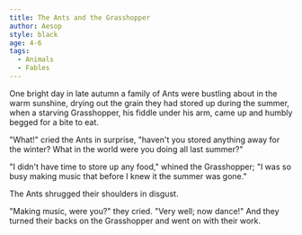 ```yaml
---
title: The Ants and the Grasshopper
author: Aesop
style: black
age: 4-6
tags:
  - Animals
  - Fables
---
```


One bright day in late autumn a family of Ants were bustling about in the warm sunshine, drying out the grain they had stored up during the summer, when a starving Grasshopper, his fiddle under his arm, came up and humbly begged for a bite to eat.

"What!" cried the Ants in surprise, "haven't you stored anything away for the winter? What in the world were you doing all last summer?"

"I didn't have time to store up any food," whined the Grasshopper; "I was so busy making music that before I knew it the summer was gone."

The Ants shrugged their shoulders in disgust.

"Making music, were you?" they cried. "Very well; now dance!" And they turned their backs on the Grasshopper and went on with their work.
